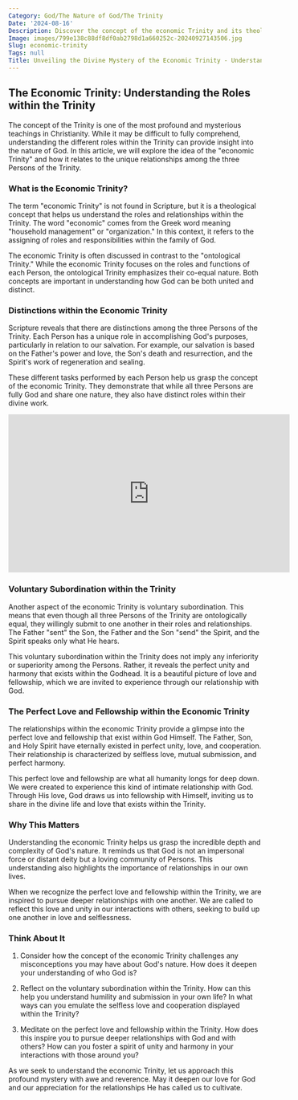```yaml
---
Category: God/The Nature of God/The Trinity
Date: '2024-08-16'
Description: Discover the concept of the economic Trinity and its theological implications in this insightful article. Explore how this doctrine shapes Christian beliefs and practices.
Image: images/799e138c88df8df0ab2798d1a660252c-20240927143506.jpg
Slug: economic-trinity
Tags: null
Title: Unveiling the Divine Mystery of the Economic Trinity - Understanding the Godhead
---
```


## The Economic Trinity: Understanding the Roles within the Trinity

The concept of the Trinity is one of the most profound and mysterious teachings in Christianity. While it may be difficult to fully comprehend, understanding the different roles within the Trinity can provide insight into the nature of God. In this article, we will explore the idea of the "economic Trinity" and how it relates to the unique relationships among the three Persons of the Trinity.

### What is the Economic Trinity?

The term "economic Trinity" is not found in Scripture, but it is a theological concept that helps us understand the roles and relationships within the Trinity. The word "economic" comes from the Greek word meaning "household management" or "organization." In this context, it refers to the assigning of roles and responsibilities within the family of God.

The economic Trinity is often discussed in contrast to the "ontological Trinity." While the economic Trinity focuses on the roles and functions of each Person, the ontological Trinity emphasizes their co-equal nature. Both concepts are important in understanding how God can be both united and distinct.

### Distinctions within the Economic Trinity

Scripture reveals that there are distinctions among the three Persons of the Trinity. Each Person has a unique role in accomplishing God's purposes, particularly in relation to our salvation. For example, our salvation is based on the Father's power and love, the Son's death and resurrection, and the Spirit's work of regeneration and sealing.

These different tasks performed by each Person help us grasp the concept of the economic Trinity. They demonstrate that while all three Persons are fully God and share one nature, they also have distinct roles within their divine work.


<iframe width="560" height="315" src="https://www.youtube.com/embed/aZiBn5fdDAM" frameborder="0" allow="autoplay; encrypted-media" allowfullscreen></iframe>


### Voluntary Subordination within the Trinity

Another aspect of the economic Trinity is voluntary subordination. This means that even though all three Persons of the Trinity are ontologically equal, they willingly submit to one another in their roles and relationships. The Father "sent" the Son, the Father and the Son "send" the Spirit, and the Spirit speaks only what He hears.

This voluntary subordination within the Trinity does not imply any inferiority or superiority among the Persons. Rather, it reveals the perfect unity and harmony that exists within the Godhead. It is a beautiful picture of love and fellowship, which we are invited to experience through our relationship with God.

### The Perfect Love and Fellowship within the Economic Trinity

The relationships within the economic Trinity provide a glimpse into the perfect love and fellowship that exist within God Himself. The Father, Son, and Holy Spirit have eternally existed in perfect unity, love, and cooperation. Their relationship is characterized by selfless love, mutual submission, and perfect harmony.

This perfect love and fellowship are what all humanity longs for deep down. We were created to experience this kind of intimate relationship with God. Through His love, God draws us into fellowship with Himself, inviting us to share in the divine life and love that exists within the Trinity.

### Why This Matters

Understanding the economic Trinity helps us grasp the incredible depth and complexity of God's nature. It reminds us that God is not an impersonal force or distant deity but a loving community of Persons. This understanding also highlights the importance of relationships in our own lives.

When we recognize the perfect love and fellowship within the Trinity, we are inspired to pursue deeper relationships with one another. We are called to reflect this love and unity in our interactions with others, seeking to build up one another in love and selflessness.

### Think About It

1. Consider how the concept of the economic Trinity challenges any misconceptions you may have about God's nature. How does it deepen your understanding of who God is?

2. Reflect on the voluntary subordination within the Trinity. How can this help you understand humility and submission in your own life? In what ways can you emulate the selfless love and cooperation displayed within the Trinity?

3. Meditate on the perfect love and fellowship within the Trinity. How does this inspire you to pursue deeper relationships with God and with others? How can you foster a spirit of unity and harmony in your interactions with those around you?

As we seek to understand the economic Trinity, let us approach this profound mystery with awe and reverence. May it deepen our love for God and our appreciation for the relationships He has called us to cultivate.
